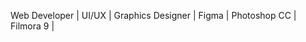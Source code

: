 Web Developer | UI/UX | Graphics Designer | Figma | Photoshop CC | Filmora 9 |
<!---
Sailesh3374/Sailesh3374 is a ✨ special ✨ repository because its `README.md` (this file) appears on your GitHub profile.
You can click the Preview link to take a look at your changes.
--->
